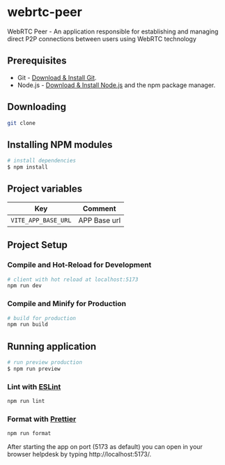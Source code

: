 # webrtc-peer

WebRTC Peer - An application responsible for establishing and managing direct P2P connections between users using WebRTC technology 

## Prerequisites

- Git - [Download & Install Git](https://git-scm.com/downloads).
- Node.js - [Download & Install Node.js](https://nodejs.org/en/download/) and the npm package manager.

## Downloading

```bash
git clone
```

## Installing NPM modules

```bash
# install dependencies
$ npm install
```

## Project variables

| Key                 | Comment      |
| ------------------- | ------------ |
| `VITE_APP_BASE_URL` | APP Base url |

## Project Setup

### Compile and Hot-Reload for Development

```bash
# client with hot reload at localhost:5173
npm run dev
```

### Compile and Minify for Production

```bash
# build for production
npm run build
```

## Running application

```bash
# run preview production
$ npm run preview
```

### Lint with [ESLint](https://eslint.org/)

```bash
npm run lint
```

### Format with [Prettier](https://prettier.io/)

```bash
npm run format
```

After starting the app on port (5173 as default) you can open
in your browser helpdesk by typing http://localhost:5173/.
